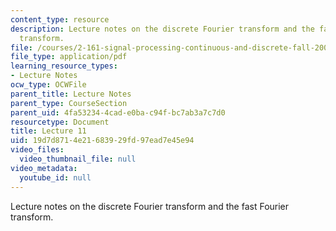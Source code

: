 ```yaml
---
content_type: resource
description: Lecture notes on the discrete Fourier transform and the fast Fourier
  transform.
file: /courses/2-161-signal-processing-continuous-and-discrete-fall-2008/19d7d8714e21683929fd97ead7e45e94_lecture_11.pdf
file_type: application/pdf
learning_resource_types:
- Lecture Notes
ocw_type: OCWFile
parent_title: Lecture Notes
parent_type: CourseSection
parent_uid: 4fa53234-4cad-e0ba-c94f-bc7ab3a7c7d0
resourcetype: Document
title: Lecture 11
uid: 19d7d871-4e21-6839-29fd-97ead7e45e94
video_files:
  video_thumbnail_file: null
video_metadata:
  youtube_id: null
---
```

Lecture notes on the discrete Fourier transform and the fast Fourier transform.

